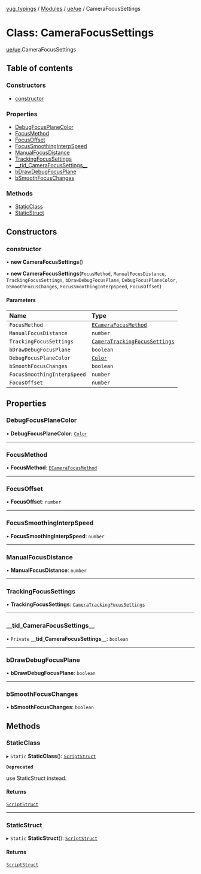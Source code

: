[yug_typings](../README.md) / [Modules](../modules.md) / [ue/ue](../modules/ue_ue.md) / CameraFocusSettings

# Class: CameraFocusSettings

[ue/ue](../modules/ue_ue.md).CameraFocusSettings

## Table of contents

### Constructors

- [constructor](ue_ue.CameraFocusSettings.md#constructor)

### Properties

- [DebugFocusPlaneColor](ue_ue.CameraFocusSettings.md#debugfocusplanecolor)
- [FocusMethod](ue_ue.CameraFocusSettings.md#focusmethod)
- [FocusOffset](ue_ue.CameraFocusSettings.md#focusoffset)
- [FocusSmoothingInterpSpeed](ue_ue.CameraFocusSettings.md#focussmoothinginterpspeed)
- [ManualFocusDistance](ue_ue.CameraFocusSettings.md#manualfocusdistance)
- [TrackingFocusSettings](ue_ue.CameraFocusSettings.md#trackingfocussettings)
- [\_\_tid\_CameraFocusSettings\_\_](ue_ue.CameraFocusSettings.md#__tid_camerafocussettings__)
- [bDrawDebugFocusPlane](ue_ue.CameraFocusSettings.md#bdrawdebugfocusplane)
- [bSmoothFocusChanges](ue_ue.CameraFocusSettings.md#bsmoothfocuschanges)

### Methods

- [StaticClass](ue_ue.CameraFocusSettings.md#staticclass)
- [StaticStruct](ue_ue.CameraFocusSettings.md#staticstruct)

## Constructors

### constructor

• **new CameraFocusSettings**()

• **new CameraFocusSettings**(`FocusMethod`, `ManualFocusDistance`, `TrackingFocusSettings`, `bDrawDebugFocusPlane`, `DebugFocusPlaneColor`, `bSmoothFocusChanges`, `FocusSmoothingInterpSpeed`, `FocusOffset`)

#### Parameters

| Name | Type |
| :------ | :------ |
| `FocusMethod` | [`ECameraFocusMethod`](../enums/ue_ue.ECameraFocusMethod.md) |
| `ManualFocusDistance` | `number` |
| `TrackingFocusSettings` | [`CameraTrackingFocusSettings`](ue_ue.CameraTrackingFocusSettings.md) |
| `bDrawDebugFocusPlane` | `boolean` |
| `DebugFocusPlaneColor` | [`Color`](ue_ue_s.Color.md) |
| `bSmoothFocusChanges` | `boolean` |
| `FocusSmoothingInterpSpeed` | `number` |
| `FocusOffset` | `number` |

## Properties

### DebugFocusPlaneColor

• **DebugFocusPlaneColor**: [`Color`](ue_ue_s.Color.md)

___

### FocusMethod

• **FocusMethod**: [`ECameraFocusMethod`](../enums/ue_ue.ECameraFocusMethod.md)

___

### FocusOffset

• **FocusOffset**: `number`

___

### FocusSmoothingInterpSpeed

• **FocusSmoothingInterpSpeed**: `number`

___

### ManualFocusDistance

• **ManualFocusDistance**: `number`

___

### TrackingFocusSettings

• **TrackingFocusSettings**: [`CameraTrackingFocusSettings`](ue_ue.CameraTrackingFocusSettings.md)

___

### \_\_tid\_CameraFocusSettings\_\_

• `Private` **\_\_tid\_CameraFocusSettings\_\_**: `boolean`

___

### bDrawDebugFocusPlane

• **bDrawDebugFocusPlane**: `boolean`

___

### bSmoothFocusChanges

• **bSmoothFocusChanges**: `boolean`

## Methods

### StaticClass

▸ `Static` **StaticClass**(): [`ScriptStruct`](ue_ue.ScriptStruct.md)

**`Deprecated`**

use StaticStruct instead.

#### Returns

[`ScriptStruct`](ue_ue.ScriptStruct.md)

___

### StaticStruct

▸ `Static` **StaticStruct**(): [`ScriptStruct`](ue_ue.ScriptStruct.md)

#### Returns

[`ScriptStruct`](ue_ue.ScriptStruct.md)
